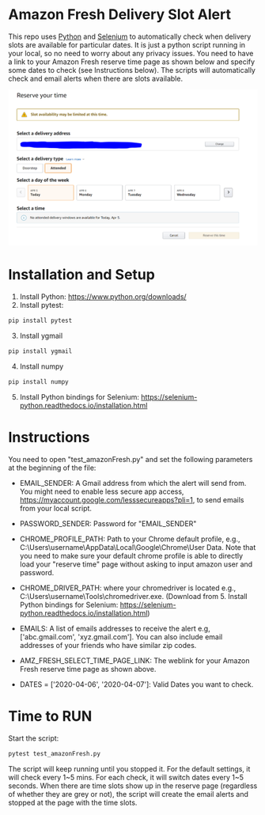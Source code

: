 # Amazon Fresh Delivery Slot Alert

This repo uses [Python](https://www.python.org/) and [Selenium](https://www.selenium.dev/) to automatically check when delivery slots are available for particular dates. It is just a python script running in your local, so no need to worry about any privacy issues. You need to have a link to your Amazon Fresh reserve time page as shown below and specify some dates to check (see Instructions below). The scripts will automatically check and email alerts when there are slots available. 

![](2020-04-05-13-43-31.png)

# Installation and Setup

1. Install Python: https://www.python.org/downloads/
2. Install pytest: 
```sh
pip install pytest
```
3. Install ygmail
```sh
pip install ygmail
```
4. Install numpy
```sh
pip install numpy
```
5. Install Python bindings for Selenium: https://selenium-python.readthedocs.io/installation.html

# Instructions

You need to open "test_amazonFresh.py" and set the following parameters at the beginning of the file:

* EMAIL_SENDER: A Gmail address from which the alert will send from. You might need to enable less secure app access, https://myaccount.google.com/lesssecureapps?pli=1, to send emails from your local script.

* PASSWORD_SENDER: Password for "EMAIL_SENDER"

* CHROME_PROFILE_PATH: Path to your Chrome default profile, e.g., C:\Users\username\AppData\Local\Google\Chrome\User Data. Note that you need to make sure your default chrome profile is able to directly load your "reserve time" page without asking to input amazon user and password. 

* CHROME_DRIVER_PATH: where your chromedriver is located e.g., C:\Users\username\Tools\chromedriver.exe. (Download from 5. Install Python bindings for Selenium: https://selenium-python.readthedocs.io/installation.html)

* EMAILS: A list of emails addresses to receive the alert e.g, ['abc.gmail.com', 'xyz.gmail.com']. You can also include email addresses of your friends who have similar zip codes.

* AMZ_FRESH_SELECT_TIME_PAGE_LINK: The weblink for your Amazon Fresh reserve time page as shown above.

* DATES = ['2020-04-06', '2020-04-07']: Valid Dates you want to check.

# Time to RUN
Start the script:
```sh
pytest test_amazonFresh.py
```
The script will keep running until you stopped it. For the default settings, it will check every 1~5 mins. For each check, it will switch dates every 1~5 seconds. When there are time slots show up in the reserve page (regardless of whether they are grey or not), the script will create the email alerts and stopped at the page with the time slots.
